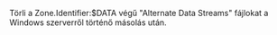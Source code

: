 Törli a Zone.Identifier:$DATA végű "Alternate Data Streams" fájlokat a Windows szerverről történő másolás után.

